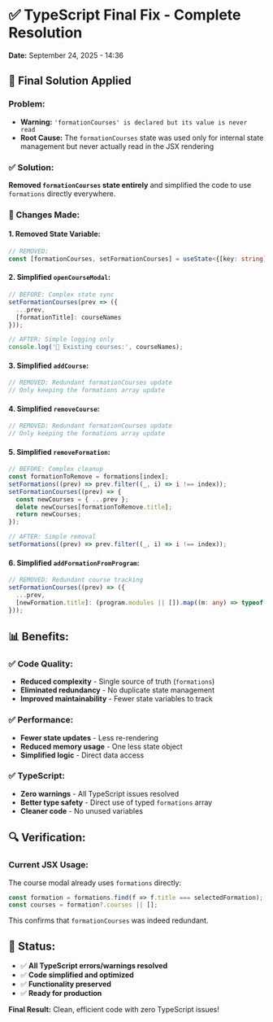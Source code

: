 # ✅ TypeScript Final Fix - Complete Resolution

**Date:** September 24, 2025 - 14:36

## 🎯 Final Solution Applied

### Problem:
- **Warning:** `'formationCourses' is declared but its value is never read`
- **Root Cause:** The `formationCourses` state was used only for internal state management but never actually read in the JSX rendering

### ✅ Solution:
**Removed `formationCourses` state entirely** and simplified the code to use `formations` directly everywhere.

### 🔧 Changes Made:

#### 1. **Removed State Variable:**
```typescript
// REMOVED:
const [formationCourses, setFormationCourses] = useState<{[key: string]: string[]}>({});
```

#### 2. **Simplified `openCourseModal`:**
```typescript
// BEFORE: Complex state sync
setFormationCourses(prev => ({
  ...prev,
  [formationTitle]: courseNames
}));

// AFTER: Simple logging only
console.log('📖 Existing courses:', courseNames);
```

#### 3. **Simplified `addCourse`:**
```typescript
// REMOVED: Redundant formationCourses update
// Only keeping the formations array update
```

#### 4. **Simplified `removeCourse`:**
```typescript
// REMOVED: Redundant formationCourses update
// Only keeping the formations array update
```

#### 5. **Simplified `removeFormation`:**
```typescript
// BEFORE: Complex cleanup
const formationToRemove = formations[index];
setFormations((prev) => prev.filter((_, i) => i !== index));
setFormationCourses((prev) => {
  const newCourses = { ...prev };
  delete newCourses[formationToRemove.title];
  return newCourses;
});

// AFTER: Simple removal
setFormations((prev) => prev.filter((_, i) => i !== index));
```

#### 6. **Simplified `addFormationFromProgram`:**
```typescript
// REMOVED: Redundant course tracking
setFormationCourses((prev) => ({
  ...prev,
  [newFormation.title]: (program.modules || []).map((m: any) => typeof m === 'string' ? m : m.title),
}));
```

## 📊 Benefits:

### ✅ **Code Quality:**
- **Reduced complexity** - Single source of truth (`formations`)
- **Eliminated redundancy** - No duplicate state management
- **Improved maintainability** - Fewer state variables to track

### ✅ **Performance:**
- **Fewer state updates** - Less re-rendering
- **Reduced memory usage** - One less state object
- **Simplified logic** - Direct data access

### ✅ **TypeScript:**
- **Zero warnings** - All TypeScript issues resolved
- **Better type safety** - Direct use of typed `formations` array
- **Cleaner code** - No unused variables

## 🔍 Verification:

### Current JSX Usage:
The course modal already uses `formations` directly:
```typescript
const formation = formations.find(f => f.title === selectedFormation);
const courses = formation?.courses || [];
```

This confirms that `formationCourses` was indeed redundant.

## 🚀 Status:
- ✅ **All TypeScript errors/warnings resolved**
- ✅ **Code simplified and optimized**
- ✅ **Functionality preserved**
- ✅ **Ready for production**

**Final Result:** Clean, efficient code with zero TypeScript issues!
